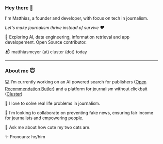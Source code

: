### Hey there 👋

I'm Matthias, a founder and developer, with focus on tech in journalism.

*Let's make journalism thrive instead of survive ♥️*

🔭 Exploring AI, data engineering, information retrieval and app developement. Open Source contributor.

📬 matthiasmeyer (at) cluster (dot) today

<hr/>

### About me 😇

💻 I’m currently working on an AI powered search for publishers (<a href="https://open-recommendation-butler.tech/" target="_blank">Open Recommendation Butler</a>) and a platform for journalism without clickbait (<a href="https://cluster.today/" target="_blank">Cluster</a>)

🌱 I love to solve real life problems in journalism.

👯 I’m looking to collaborate on preventing fake news, ensuring fair income for journalists and empowering people.

💬 Ask me about how cute my two cats are.

✨ Pronouns: he/him
